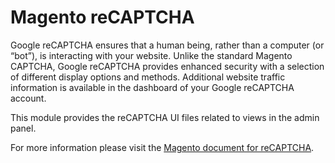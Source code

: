 # Magento reCAPTCHA

Google reCAPTCHA ensures that a human being, rather than a computer (or “bot”), is interacting with your website. Unlike the standard Magento CAPTCHA, Google reCAPTCHA provides enhanced security with a selection of different display options and methods. Additional website traffic information is available in the dashboard of your Google reCAPTCHA account.

This module provides the reCAPTCHA UI files related to views in the admin panel.

For more information please visit the [Magento document for reCAPTCHA](https://docs.magento.com/user-guide/stores/security-google-recaptcha.html).
